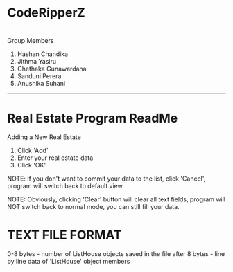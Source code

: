 # CodeRipperZ
#
Group Members
  1. Hashan Chandika
  2. Jithma Yasiru
  3. Chethaka Gunawardana
  4. Sanduni Perera
  5. Anushika Suhani

---------------------------------------------------------------------


# Real Estate Program ReadMe

Adding a New Real Estate

1. Click 'Add'
2. Enter your real estate data
3. Click 'OK'

NOTE: if you don't want to commit your data to the list, click 'Cancel', program will switch back to default view.

NOTE: Obviously, clicking 'Clear' button will clear all text fields, program will NOT switch back to normal mode, you can still fill your data.


# TEXT FILE FORMAT

0-8 bytes - number of ListHouse objects saved in the file
after 8 bytes - line by line data of 'ListHouse' object members
